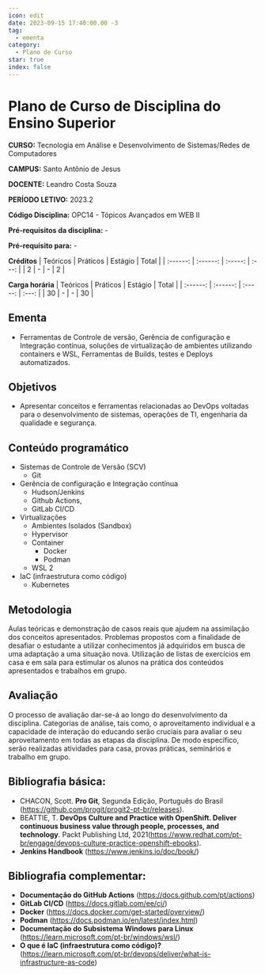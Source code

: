 ```yaml
---
icon: edit
date: 2023-09-15 17:40:00.00 -3
tag:
  - ementa
category:
  - Plano de Curso
star: true
index: false
---
```


# Plano de Curso de Disciplina do Ensino Superior

**CURSO:** Tecnologia em Análise e Desenvolvimento de Sistemas/Redes de Computadores

**CAMPUS:** Santo Antônio de Jesus

**DOCENTE:** Leandro Costa Souza

**PERÍODO LETIVO:** 2023.2

**Código Disciplina:** OPC14 - Tópicos Avançados em WEB II

**Pré-requisitos da disciplina:** -

**Pré-requisito para:** -

**Créditos**
| Teóricos | Práticos | Estágio | Total |
| :------: | :------: | :-----: | :---: |
|    2     |    -     |    -    |   2   |


**Carga horária**
| Teóricos | Práticos | Estágio | Total |
| :------: | :------: | :-----: | :---: |
|    30    |    -     |    -    |  30   |

## Ementa

- Ferramentas de Controle de versão, Gerência de configuração e Integração contínua, soluções de virtualização de ambientes utilizando containers e WSL, Ferramentas de Builds, testes e Deploys automatizados.

## Objetivos
- Apresentar conceitos e ferramentas relacionadas ao DevOps voltadas para o desenvolvimento de sistemas, operações de TI, engenharia da qualidade e segurança.

## Conteúdo programático

- Sistemas de Controle de Versão (SCV)
  - Git
- Gerência de configuração e Integração contínua
  - Hudson/Jenkins
  - Github Actions,
  - GitLab CI/CD
- Virtualizações
  - Ambientes Isolados (Sandbox)
  - Hypervisor
  - Container
    - Docker
    - Podman
  - WSL 2
- IaC (infraestrutura como código)
  - Kubernetes

## Metodologia

Aulas teóricas e demonstração de casos reais que ajudem na assimilação dos conceitos apresentados. Problemas propostos com a finalidade de desafiar o estudante a utilizar conhecimentos já adquiridos em busca de uma adaptação a uma situação nova. Utilização de listas de exercícios em casa e em sala para estimular os alunos na prática dos conteúdos apresentados e trabalhos em grupo.

## Avaliação

O processo de avaliação dar-se-á ao longo do desenvolvimento da disciplina. Categorias de análise, tais como, o aproveitamento individual e a capacidade de interação do educando serão cruciais para avaliar o seu aproveitamento em todas as etapas da disciplina. De modo específico, serão realizadas atividades para casa, provas práticas, seminários e trabalho em grupo.

## Bibliografia básica:

- CHACON, Scott. **Pro Git**, Segunda Edição, Português do Brasil (https://github.com/progit/progit2-pt-br/releases).
- BEATTIE, T. **DevOps Culture and Practice with OpenShift. Deliver continuous business value through people, processes, and technology**. Packt Publishing Ltd, 2021(https://www.redhat.com/pt-br/engage/devops-culture-practice-openshift-ebooks).
- **Jenkins Handbook** (https://www.jenkins.io/doc/book/)

## Bibliografia complementar:
- **Documentação do GitHub Actions**  (https://docs.github.com/pt/actions)
- **GitLab CI/CD** (https://docs.gitlab.com/ee/ci/)
- **Docker** (https://docs.docker.com/get-started/overview/)
- **Podman** (https://docs.podman.io/en/latest/index.html)
- **Documentação do Subsistema Windows para Linux** (https://learn.microsoft.com/pt-br/windows/wsl/)
- **O que é IaC (infraestrutura como código)?** (https://learn.microsoft.com/pt-br/devops/deliver/what-is-infrastructure-as-code)